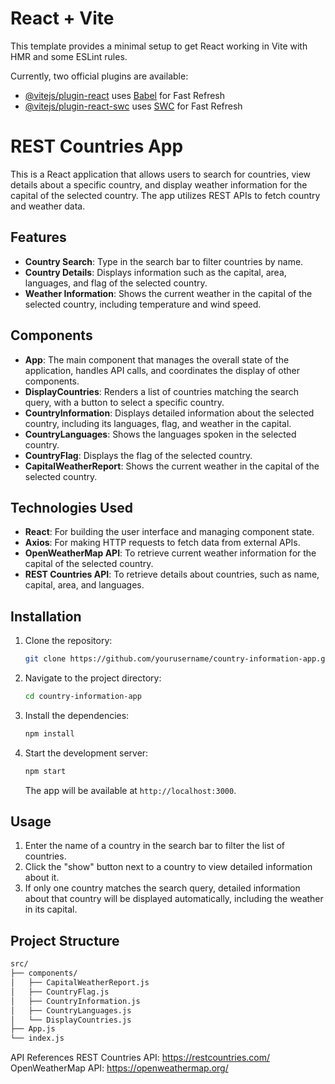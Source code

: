 # React + Vite

This template provides a minimal setup to get React working in Vite with HMR and some ESLint rules.

Currently, two official plugins are available:

- [@vitejs/plugin-react](https://github.com/vitejs/vite-plugin-react/blob/main/packages/plugin-react/README.md) uses [Babel](https://babeljs.io/) for Fast Refresh
- [@vitejs/plugin-react-swc](https://github.com/vitejs/vite-plugin-react-swc) uses [SWC](https://swc.rs/) for Fast Refresh

# REST Countries App

This is a React application that allows users to search for countries, view details about a specific country, and display weather information for the capital of the selected country. The app utilizes REST APIs to fetch country and weather data.

## Features

- **Country Search**: Type in the search bar to filter countries by name.
- **Country Details**: Displays information such as the capital, area, languages, and flag of the selected country.
- **Weather Information**: Shows the current weather in the capital of the selected country, including temperature and wind speed.

## Components

- **App**: The main component that manages the overall state of the application, handles API calls, and coordinates the display of other components.
- **DisplayCountries**: Renders a list of countries matching the search query, with a button to select a specific country.
- **CountryInformation**: Displays detailed information about the selected country, including its languages, flag, and weather in the capital.
- **CountryLanguages**: Shows the languages spoken in the selected country.
- **CountryFlag**: Displays the flag of the selected country.
- **CapitalWeatherReport**: Shows the current weather in the capital of the selected country.

## Technologies Used

- **React**: For building the user interface and managing component state.
- **Axios**: For making HTTP requests to fetch data from external APIs.
- **OpenWeatherMap API**: To retrieve current weather information for the capital of the selected country.
- **REST Countries API**: To retrieve details about countries, such as name, capital, area, and languages.

## Installation

1. Clone the repository:

   ```bash
   git clone https://github.com/yourusername/country-information-app.git
   ```

2. Navigate to the project directory:

   ```bash
   cd country-information-app
   ```

3. Install the dependencies:

   ```bash
   npm install
   ```

4. Start the development server:

   ```bash
   npm start
   ```

   The app will be available at `http://localhost:3000`.

## Usage

1. Enter the name of a country in the search bar to filter the list of countries.
2. Click the "show" button next to a country to view detailed information about it.
3. If only one country matches the search query, detailed information about that country will be displayed automatically, including the weather in its capital.

## Project Structure

```bash
src/
├── components/
│   ├── CapitalWeatherReport.js
│   ├── CountryFlag.js
│   ├── CountryInformation.js
│   ├── CountryLanguages.js
│   └── DisplayCountries.js
├── App.js
└── index.js
```

API References
REST Countries API: https://restcountries.com/
OpenWeatherMap API: https://openweathermap.org/

